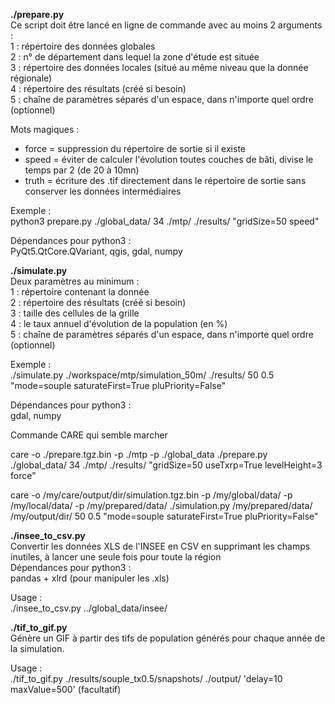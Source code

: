 **./prepare.py**  
Ce script doit être lancé en ligne de commande avec au moins 2 arguments :  
    1 : répertoire des données globales  
    2 : n° de département dans lequel la zone d'étude est située  
    3 : répertoire des données locales (situé au même niveau que la donnée régionale)  
    4 : répertoire des résultats (créé si besoin)  
    5 : chaîne de paramètres séparés d'un espace, dans n'importe quel ordre (optionnel)  

Mots magiques :  
* force = suppression du répertoire de sortie si il existe  
* speed = éviter de calculer l'évolution toutes couches de bâti, divise le temps par 2 (de 20 à 10mn)
* truth = écriture des .tif directement dans le répertoire de sortie sans conserver les données intermédiaires  

Exemple :  
python3 prepare.py ./global_data/ 34 ./mtp/ ./results/ "gridSize=50 speed"  

Dépendances pour python3 :  
    PyQt5.QtCore.QVariant, qgis, gdal, numpy  

**./simulate.py**  
Deux paramètres au minimum :  
    1 : répertoire contenant la donnée  
    2 : répertoire des résultats (créé si besoin)  
    3 : taille des cellules de la grille  
    4 : le taux annuel d'évolution de la population (en %)  
    5 : chaîne de paramètres séparés d'un espace, dans n'importe quel ordre (optionnel)  

Exemple :  
    ./simulate.py ./workspace/mtp/simulation_50m/ ./results/ 50 0.5 "mode=souple saturateFirst=True pluPriority=False"  

Dépendances pour python3 :  
    gdal, numpy  

Commande CARE qui semble marcher  

care -o ./prepare.tgz.bin  -p ./mtp -p ./global_data ./prepare.py ./global_data/ 34  ./mtp/ ./results/ "gridSize=50 useTxrp=True levelHeight=3 force"  

care -o /my/care/output/dir/simulation.tgz.bin -p /my/global/data/ -p /my/local/data/ -p /my/prepared/data/ ./simulation.py /my/prepared/data/ /my/output/dir/ 50 0.5 "mode=souple saturateFirst=True pluPriority=False"  

**./insee_to_csv.py**  
Convertir les données XLS de l'INSEE en CSV en supprimant les champs inutiles, à lancer une seule fois pour toute la région  
Dépendances pour python3 :  
    pandas + xlrd (pour manipuler les .xls)  

Usage :  
./insee_to_csv.py ../global_data/insee/  

**./tif_to_gif.py**  
Génère un GIF à partir des tifs de population générés pour chaque année de la simulation.  

Usage :  
./tif_to_gif.py ./results/souple_tx0.5/snapshots/ ./output/ 'delay=10 maxValue=500' (facultatif)  
